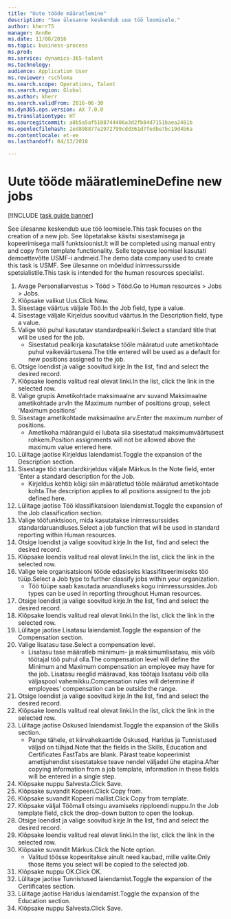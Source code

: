 ```yaml
--- 
title: "Uute tööde määratlemine"
description: "See ülesanne keskendub uue töö loomisele."
author: kherr75
manager: AnnBe
ms.date: 11/08/2016
ms.topic: business-process
ms.prod: 
ms.service: dynamics-365-talent
ms.technology: 
audience: Application User
ms.reviewer: rschloma
ms.search.scope: Operations, Talent
ms.search.region: Global
ms.author: kherr
ms.search.validFrom: 2016-06-30
ms.dyn365.ops.version: AX 7.0.0
ms.translationtype: HT
ms.sourcegitcommit: a8b5a5af5108744406a3d2fb84d7151baea2481b
ms.openlocfilehash: 2ed898877e2972799cdd361d7fedbe7bc19d4b6a
ms.contentlocale: et-ee
ms.lasthandoff: 04/13/2018

---
```

# <a name="define-new-jobs"></a><span data-ttu-id="a884b-103">Uute tööde määratlemine</span><span class="sxs-lookup"><span data-stu-id="a884b-103">Define new jobs</span></span>

[!INCLUDE [task guide banner](../../includes/task-guide-banner.md)]

<span data-ttu-id="a884b-104">See ülesanne keskendub uue töö loomisele.</span><span class="sxs-lookup"><span data-stu-id="a884b-104">This task focuses on the creation of a new job.</span></span> <span data-ttu-id="a884b-105">See lõpetatakse käsitsi sisestamisega ja kopeerimisega malli funktsioonist.</span><span class="sxs-lookup"><span data-stu-id="a884b-105">It will be completed using manual entry and copy from template functionality.</span></span> <span data-ttu-id="a884b-106">Selle tegevuse loomisel kasutati demoettevõtte USMF-i andmeid.</span><span class="sxs-lookup"><span data-stu-id="a884b-106">The demo data company used to create this task is USMF.</span></span> <span data-ttu-id="a884b-107">See ülesanne on mõeldud inimressursside spetsialistile.</span><span class="sxs-lookup"><span data-stu-id="a884b-107">This task is intended for the human resources specialist.</span></span>

1. <span data-ttu-id="a884b-108">Avage Personaliarvestus > Tööd > Tööd.</span><span class="sxs-lookup"><span data-stu-id="a884b-108">Go to Human resources > Jobs > Jobs.</span></span>
2. <span data-ttu-id="a884b-109">Klõpsake valikut Uus.</span><span class="sxs-lookup"><span data-stu-id="a884b-109">Click New.</span></span>
3. <span data-ttu-id="a884b-110">Sisestage väärtus väljale Töö.</span><span class="sxs-lookup"><span data-stu-id="a884b-110">In the Job field, type a value.</span></span>
4. <span data-ttu-id="a884b-111">Sisestage väljale Kirjeldus soovitud väärtus.</span><span class="sxs-lookup"><span data-stu-id="a884b-111">In the Description field, type a value.</span></span>
5. <span data-ttu-id="a884b-112">Valige töö puhul kasutatav standardpealkiri.</span><span class="sxs-lookup"><span data-stu-id="a884b-112">Select a standard title that will be used for the job.</span></span> 
    * <span data-ttu-id="a884b-113">Sisestatud pealkirja kasutatakse tööle määratud uute ametikohtade puhul vaikeväärtusena.</span><span class="sxs-lookup"><span data-stu-id="a884b-113">The title entered will be used as a default for new positions assigned to the job.</span></span>  
6. <span data-ttu-id="a884b-114">Otsige loendist ja valige soovitud kirje.</span><span class="sxs-lookup"><span data-stu-id="a884b-114">In the list, find and select the desired record.</span></span>
7. <span data-ttu-id="a884b-115">Klõpsake loendis valitud real olevat linki.</span><span class="sxs-lookup"><span data-stu-id="a884b-115">In the list, click the link in the selected row.</span></span>
8. <span data-ttu-id="a884b-116">Valige grupis Ametikohtade maksimaalne arv suvand Maksimaalne ametikohtade arv</span><span class="sxs-lookup"><span data-stu-id="a884b-116">In the Maximum number of positions group, select 'Maximum positions'</span></span>
9. <span data-ttu-id="a884b-117">Sisestage ametikohtade maksimaalne arv.</span><span class="sxs-lookup"><span data-stu-id="a884b-117">Enter the maximum number of positions.</span></span> 
    * <span data-ttu-id="a884b-118">Ametikoha määranguid ei lubata siia sisestatud maksimumväärtusest rohkem.</span><span class="sxs-lookup"><span data-stu-id="a884b-118">Position assignments will not be allowed above the maximum value entered here.</span></span>  
10. <span data-ttu-id="a884b-119">Lülitage jaotise Kirjeldus laiendamist.</span><span class="sxs-lookup"><span data-stu-id="a884b-119">Toggle the expansion of the Description section.</span></span>
11. <span data-ttu-id="a884b-120">Sisestage töö standardkirjeldus väljale Märkus.</span><span class="sxs-lookup"><span data-stu-id="a884b-120">In the Note field, enter 'Enter a standard description for the Job.</span></span>
    * <span data-ttu-id="a884b-121">Kirjeldus kehtib kõigi siin määratletud tööle määratud ametikohtade kohta.</span><span class="sxs-lookup"><span data-stu-id="a884b-121">The description applies to all positions assigned to the job defined here.</span></span>  
12. <span data-ttu-id="a884b-122">Lülitage jaotise Töö klassifikatsioon laiendamist.</span><span class="sxs-lookup"><span data-stu-id="a884b-122">Toggle the expansion of the Job classification section.</span></span>
13. <span data-ttu-id="a884b-123">Valige tööfunktsioon, mida kasutatakse inimressurssides standardaruandluses.</span><span class="sxs-lookup"><span data-stu-id="a884b-123">Select a job function that will be used in standard reporting within Human resources.</span></span>
14. <span data-ttu-id="a884b-124">Otsige loendist ja valige soovitud kirje.</span><span class="sxs-lookup"><span data-stu-id="a884b-124">In the list, find and select the desired record.</span></span>
15. <span data-ttu-id="a884b-125">Klõpsake loendis valitud real olevat linki.</span><span class="sxs-lookup"><span data-stu-id="a884b-125">In the list, click the link in the selected row.</span></span>
16. <span data-ttu-id="a884b-126">Valige teie organisatsiooni tööde edasiseks klassifitseerimiseks töö tüüp.</span><span class="sxs-lookup"><span data-stu-id="a884b-126">Select a Job type to further classify jobs within your organization.</span></span> 
    * <span data-ttu-id="a884b-127">Töö tüüpe saab kasutada aruandluseks kogu inimressurssides.</span><span class="sxs-lookup"><span data-stu-id="a884b-127">Job types can be used in reporting throughout Human resources.</span></span>  
17. <span data-ttu-id="a884b-128">Otsige loendist ja valige soovitud kirje.</span><span class="sxs-lookup"><span data-stu-id="a884b-128">In the list, find and select the desired record.</span></span>
18. <span data-ttu-id="a884b-129">Klõpsake loendis valitud real olevat linki.</span><span class="sxs-lookup"><span data-stu-id="a884b-129">In the list, click the link in the selected row.</span></span>
19. <span data-ttu-id="a884b-130">Lülitage jaotise Lisatasu laiendamist.</span><span class="sxs-lookup"><span data-stu-id="a884b-130">Toggle the expansion of the Compensation section.</span></span>
20. <span data-ttu-id="a884b-131">Valige lisatasu tase.</span><span class="sxs-lookup"><span data-stu-id="a884b-131">Select a compensation level.</span></span>
    * <span data-ttu-id="a884b-132">Lisatasu tase määratleb miinimum- ja maksimumlisatasu, mis võib töötajal töö puhul olla.</span><span class="sxs-lookup"><span data-stu-id="a884b-132">The compensation level will define the Minimum and Maximum compensation an employee may have for the job.</span></span> <span data-ttu-id="a884b-133">Lisatasu reeglid määravad, kas töötaja lisatasu võib olla väljaspool vahemikku.</span><span class="sxs-lookup"><span data-stu-id="a884b-133">Compensation rules will determine if employees' compensation can be outside the range.</span></span>  
21. <span data-ttu-id="a884b-134">Otsige loendist ja valige soovitud kirje.</span><span class="sxs-lookup"><span data-stu-id="a884b-134">In the list, find and select the desired record.</span></span>
22. <span data-ttu-id="a884b-135">Klõpsake loendis valitud real olevat linki.</span><span class="sxs-lookup"><span data-stu-id="a884b-135">In the list, click the link in the selected row.</span></span>
23. <span data-ttu-id="a884b-136">Lülitage jaotise Oskused laiendamist.</span><span class="sxs-lookup"><span data-stu-id="a884b-136">Toggle the expansion of the Skills section.</span></span>
    * <span data-ttu-id="a884b-137">Pange tähele, et kiirvahekaartide Oskused, Haridus ja Tunnistused väljad on tühjad.</span><span class="sxs-lookup"><span data-stu-id="a884b-137">Note that the fields in the Skills, Education and Certificates FastTabs are blank.</span></span> <span data-ttu-id="a884b-138">Pärast teabe kopeerimist ametijuhendist sisestatakse teave nendel väljadel ühe etapina.</span><span class="sxs-lookup"><span data-stu-id="a884b-138">After copying information from a job template, information in these fields will be entered in a single step.</span></span>   
24. <span data-ttu-id="a884b-139">Klõpsake nuppu Salvesta.</span><span class="sxs-lookup"><span data-stu-id="a884b-139">Click Save.</span></span>
25. <span data-ttu-id="a884b-140">Klõpsake suvandit Kopeeri.</span><span class="sxs-lookup"><span data-stu-id="a884b-140">Click Copy from.</span></span>
26. <span data-ttu-id="a884b-141">Klõpsake suvandit Kopeeri mallist.</span><span class="sxs-lookup"><span data-stu-id="a884b-141">Click Copy from template.</span></span>
27. <span data-ttu-id="a884b-142">Klõpsake väljal Töömall otsingu avamiseks ripploendi nuppu.</span><span class="sxs-lookup"><span data-stu-id="a884b-142">In the Job template field, click the drop-down button to open the lookup.</span></span>
28. <span data-ttu-id="a884b-143">Otsige loendist ja valige soovitud kirje.</span><span class="sxs-lookup"><span data-stu-id="a884b-143">In the list, find and select the desired record.</span></span>
29. <span data-ttu-id="a884b-144">Klõpsake loendis valitud real olevat linki.</span><span class="sxs-lookup"><span data-stu-id="a884b-144">In the list, click the link in the selected row.</span></span>
30. <span data-ttu-id="a884b-145">Klõpsake suvandit Märkus.</span><span class="sxs-lookup"><span data-stu-id="a884b-145">Click the Note option.</span></span>
    * <span data-ttu-id="a884b-146">Valitud töösse kopeeritakse ainult need kaubad, mille valite.</span><span class="sxs-lookup"><span data-stu-id="a884b-146">Only those items you select will be copied to the selected job.</span></span>    
31. <span data-ttu-id="a884b-147">Klõpsake nuppu OK.</span><span class="sxs-lookup"><span data-stu-id="a884b-147">Click OK.</span></span>
32. <span data-ttu-id="a884b-148">Lülitage jaotise Tunnistused laiendamist.</span><span class="sxs-lookup"><span data-stu-id="a884b-148">Toggle the expansion of the Certificates section.</span></span>
33. <span data-ttu-id="a884b-149">Lülitage jaotise Haridus laiendamist.</span><span class="sxs-lookup"><span data-stu-id="a884b-149">Toggle the expansion of the Education section.</span></span>
34. <span data-ttu-id="a884b-150">Klõpsake nuppu Salvesta.</span><span class="sxs-lookup"><span data-stu-id="a884b-150">Click Save.</span></span>


